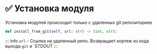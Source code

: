# ✅ Установка модуля

Установка модулей происходит только с удаленных git репозиториев

```python
def install_from_git(self, url: str) -> (int, str):
```

::: info
`url` - Ссылка на удаленный репо. Возвращает кортеж из кода выхода `git` и `STDOUT
:::
